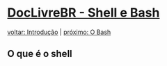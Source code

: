 # [DocLivreBR - Shell e Bash](../index.md)

[voltar: Introdução](1-introducao.md) | [próximo: O Bash](o_bash.md)

## O que é o shell

